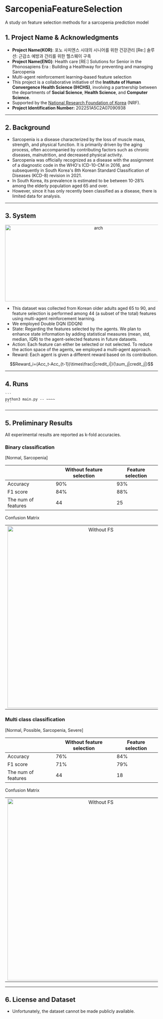 # SarcopeniaFeatureSelection
A study on feature selection methods for a sarcopenia prediction model

## 1. Project Name & Acknowledgments
- **Project Name(KOR)**: 포노 사피엔스 시대의 시니어를 위한 건강관리 [Re:] 솔루션: 근감소 예방과 간리를 위한 헬스웨이 구축
- **Project Name(ENG)**: Health care [RE:] Solutions for Senior in the Phonosapiens Era : Building a Healthway for preventing and mansging Sarcopenia
- Multi-agent reinforcement learning–based feature selection
- This project is a collaborative initiative of the **Institute of Human Convergence Health Science (IHCHS)**, involving a partnership between the departments of **Social Science**, **Health Science**, and **Computer Science**.
- Supported by the [National Research Foundation of Korea](https://www.ntis.go.kr/ThSearchProjectList.do?searchCategory=project&encodingSearchWord=%25ED%258F%25AC%25EB%2585%25B8%2B%25EC%2582%25AC%25ED%2594%25BC%25EC%2597%2594%25EC%258A%25A4%25EC%258B%259C%25EB%258C%2580%25EC%259D%2598%2B%25EC%258B%259C%25EB%258B%2588%25EC%2596%25B4%25EB%25A5%25BC%2B%25EC%259C%2584%25ED%2595%259C%2B%25EA%25B1%25B4%25EA%25B0%2595%25EA%25B4%2580%25EB%25A6%25AC%2B%255BRe%253A%255D%2B%25EC%2586%2594%25EB%25A3%25A8%25EC%2585%2598&oldSearchWord=포노+사피엔스시대의+시니어를+위한+건강관리+[Re%3A]+솔루션&encodingOldSearchWord=%25ED%258F%25AC%25EB%2585%25B8%2B%25EC%2582%25AC%25ED%2594%25BC%25EC%2597%2594%25EC%258A%25A4%25EC%258B%259C%25EB%258C%2580%25EC%259D%2598%2B%25EC%258B%259C%25EB%258B%2588%25EC%2596%25B4%25EB%25A5%25BC%2B%25EC%259C%2584%25ED%2595%259C%2B%25EA%25B1%25B4%25EA%25B0%2595%25EA%25B4%2580%25EB%25A6%25AC%2B%255BRe%253A%255D%2B%25EC%2586%2594%25EB%25A3%25A8%25EC%2585%2598&resultSearchValue=&fileSearchYn=&sort=RANK%2FDESC&ntisYn=&dbt=project&init=&cordisKakenYn=&is01=&originalSearchWord=포노+사피엔스시대의+시니어를+위한+건강관리+[Re%3A]+솔루션&originalSearchGubun=&technologyClassification=&directorySearchYear=&directorySearchOption1=&directorySearchOption2=&directorySearchOption3=&searchWord=2022S1A5C2A07090938) (NRF).
- **Project Identification Number:** 2022S1A5C2A07090938

---

## 2. Background
- Sarcopenia is a disease characterized by the loss of muscle mass, strength, and physical function. It is primarily driven by the aging process, often accompanied by contributing factors such as chronic diseases, malnutrition, and decreased physical activity.
- Sarcopenia was officially recognized as a disease with the assignment of a diagnostic code in the WHO's ICD-10-CM in 2016, and subsequently in South Korea's 8th Korean Standard Classification of Diseases (KCD-8) revision in 2021.
- In South Korea, its prevalence is estimated to be between 10-28% among the elderly population aged 65 and over.
- However, since it has only recently been classified as a disease, there is limited data for analysis.

---

## 3. System
<p align="center">
    <img width="600" height="253" alt="arch" src="https://github.com/user-attachments/assets/57d9626b-2020-4120-9ab0-27291d786ba7" />
</p>

- This dataset was collected from Korean older adults aged 65 to 90, and feature selection is performed among 44 (a subset of the total) features using multi-agent reinforcement learning.
- We employed Double DQN (DDQN)
- State: Regarding the features selected by the agents. We plan to enhance state information by adding statistical measures (mean, std, median, IQR) to the agent-selected features in future datasets.
- Action: Each feature can either be selected or not selected. To reduce the action space of the agents, we employed a multi-agent approach.
- Reward: Each agent is given a different reward based on its contribution.
```math
Reward_i=(Acc_t-Acc_{t-1})\times\frac{|credit_i|}{\sum_j|credit_j|}
```

---

## 4. Runs

    ```
    python3 main.py -- ~~~~
    ```

---

## 5. Preliminary Results
All experimental results are reported as k-fold accuracies.


### Binary classification
[Normal, Sarcopenia]

| | Without feature selection | Feature selection |
|---|---|---|
| Accuracy | 90% | 93% |
| F1 score | 84% | 88% |
| The num of features | 44 | 25 |

Confusion Matrix
<table>
  <tr>
    <td align="center"><img src="https://github.com/user-attachments/assets/4029bf58-094c-4854-91e9-e5f22c3738f2" alt="Without FS" width="600"></td>
    <td align="center"><img src="https://github.com/user-attachments/assets/7d97a42e-0c4d-4600-9636-ae7d9806e67c" alt="FS" width="600"></td>
  </tr>
</table>
 
 
### Multi class classification
[Normal, Possible, Sarcopenia, Severe]

| | Without feature selection | Feature selection |
|---|---|---|
| Accuracy | 76% | 84% |
| F1 score | 71% | 79% |
| The num of features | 44 | 18 |

Confusion Matrix
<table>
  <tr>
    <td align="center"><img src="https://github.com/user-attachments/assets/59fc2457-7c90-425e-a09d-f0d5e7ce09ae" alt="Without FS" width="600"></td>
    <td align="center"><img src="https://github.com/user-attachments/assets/1b443f56-81dc-4e73-862f-896698880592" alt="FS" width="600"></td>
  </tr>
</table>

---

## 6. License and Dataset
- Unfortunately, the dataset cannot be made publicly available.
